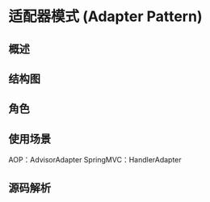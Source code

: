 # 适配器模式 (Adapter Pattern)

## 概述


## 结构图


## 角色


## 使用场景
AOP：AdvisorAdapter
SpringMVC：HandlerAdapter
## 源码解析